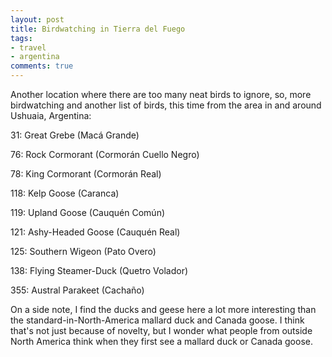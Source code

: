 ```yaml
---
layout: post
title: Birdwatching in Tierra del Fuego
tags:
- travel
- argentina
comments: true
---
```

Another location where there are too many neat birds to ignore, so, more
birdwatching and another list of birds, this time from the area in and around
Ushuaia, Argentina:

31: Great Grebe (Macá Grande)

76: Rock Cormorant (Cormorán Cuello Negro)

78: King Cormorant (Cormorán Real)

118: Kelp Goose (Caranca)

119: Upland Goose (Cauquén Común)

121: Ashy-Headed Goose (Cauquén Real)

125: Southern Wigeon (Pato Overo)

138: Flying Steamer-Duck (Quetro Volador)

355: Austral Parakeet (Cachaño)

On a side note, I find the ducks and geese here a lot more interesting than
the standard-in-North-America mallard duck and Canada goose. I think that's
not just because of novelty, but I wonder what people from outside North
America think when they first see a mallard duck or Canada goose.

